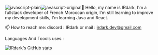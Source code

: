 ![javascript-plain](https://github.com/IRdark6826/IRdark6826/assets/93541939/cd47210c-366c-4775-aff2-859f47b55ed7)![javascript-original](https://github.com/IRdark6826/IRdark6826/assets/93541939/eddef49d-c5a4-4cad-a84f-8c9380c9b840)👋 Hello, my name is IRdark, I'm a fullstack developer of French Moroccan origin, I'm still learning to improve my development skills, I'm learning Java and React.

📫 How to reach me: discord : IRdark or mail : irdark.dev@gmail.com


Languages And Toools uses :



![IRdark's GitHub stats](https://github-readme-stats.vercel.app/api?username=IRdark6826&show_icons=true&theme=transparent)
